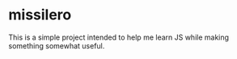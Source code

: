 # missilero

This is a simple project intended to help me learn JS while making something somewhat useful.
